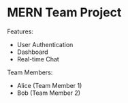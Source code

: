 # MERN Team Project
Features:
- User Authentication
- Dashboard
- Real-time Chat

Team Members:
- Alice (Team Member 1)
- Bob (Team Member 2)